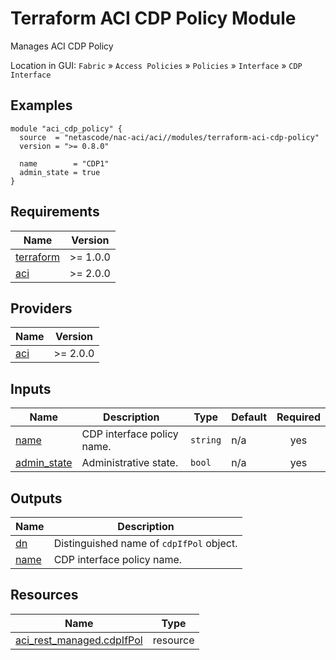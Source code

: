 <!-- BEGIN_TF_DOCS -->
# Terraform ACI CDP Policy Module

Manages ACI CDP Policy

Location in GUI:
`Fabric` » `Access Policies` » `Policies` » `Interface` » `CDP Interface`

## Examples

```hcl
module "aci_cdp_policy" {
  source  = "netascode/nac-aci/aci//modules/terraform-aci-cdp-policy"
  version = ">= 0.8.0"

  name        = "CDP1"
  admin_state = true
}
```

## Requirements

| Name | Version |
|------|---------|
| <a name="requirement_terraform"></a> [terraform](#requirement\_terraform) | >= 1.0.0 |
| <a name="requirement_aci"></a> [aci](#requirement\_aci) | >= 2.0.0 |

## Providers

| Name | Version |
|------|---------|
| <a name="provider_aci"></a> [aci](#provider\_aci) | >= 2.0.0 |

## Inputs

| Name | Description | Type | Default | Required |
|------|-------------|------|---------|:--------:|
| <a name="input_name"></a> [name](#input\_name) | CDP interface policy name. | `string` | n/a | yes |
| <a name="input_admin_state"></a> [admin\_state](#input\_admin\_state) | Administrative state. | `bool` | n/a | yes |

## Outputs

| Name | Description |
|------|-------------|
| <a name="output_dn"></a> [dn](#output\_dn) | Distinguished name of `cdpIfPol` object. |
| <a name="output_name"></a> [name](#output\_name) | CDP interface policy name. |

## Resources

| Name | Type |
|------|------|
| [aci_rest_managed.cdpIfPol](https://registry.terraform.io/providers/CiscoDevNet/aci/latest/docs/resources/rest_managed) | resource |
<!-- END_TF_DOCS -->